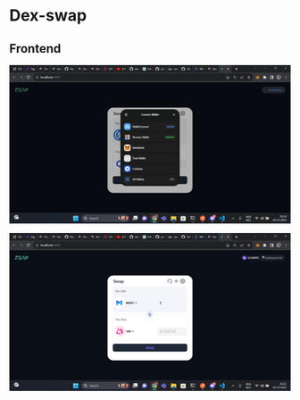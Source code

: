 # Dex-swap

## Frontend
![Screenshot 1](Images/Screenshot%20(319).png)

![Screenshot 2](Images/Screenshot%20(320).png)

